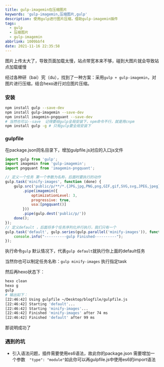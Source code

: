 ```yaml
---
title: gulp-imagemin在压缩图片
keywords: 'gulp-imagemin,压缩图片,gulp'
description: 使用gulp进行图片压缩，借助gulp-imagemin插件
tags:
  - gulp
  - 压缩图片
  - gulp-imagemin
abbrlink: 1009bbf4
date: 2021-11-16 22:35:58
---
```


图片上传太大了，导致页面加载太慢，站点带宽本来不够，碰到大图片就会导致站点加载缓慢

<!-- more -->

经过各种研（bai）究（du），找到了一种方案：采用`gulp + gulp-imagemin`，对图片进行压缩，结合hexo进行对应图片压缩。

### 安装

```sh
npm install gulp --save-dev
npm install gulp-imagemin --save-dev
npm install imagemin-pngquant --save-dev
# 当然也可以--save  记得要给gulp全局安装下，npm命令不行，就是用cnpm
npm install gulp -g # 只有gulp要全局安装下
```

### gulpfile

在package.json同名目录下，增加gulpfile.js对应的入口js文件

```javascript
import gulp from 'gulp';
import imagemin from 'gulp-imagemin';
import pngquant from 'imagemin-pngquant';

// 定义一个任务 第一个参数为名称，后面时要执行的动作
gulp.task('minify-images', function (done) {
    gulp.src('public/p/**/*.{JPG,jpg,PNG,png,GIF,gif,SVG,svg,JPEG,jpeg}')
		.pipe(imagemin({
			optimizationLevel: 3,
			progressive: true,
			usa:[pngquant()]
		}))
		.pipe(gulp.dest('public/p/'))
    done();
});
// 定义default ，后面将多个任务序列化并行执行，我们只有一个
gulp.task('default', gulp.series(gulp.parallel('minify-images')), function () {
    console.info("----------gulp Finished----------");
});
```

执行命令`gulp` 默认情况下，代表`gulp default`就执行你上面的default任务

当然你也可以制定任务名称：`gulp minify-images` 执行指定task

然后再hexo状态下：

```sh
hexo clean 
hexo g
gulp
# 输出如下：
[22:46:42] Using gulpfile ~/Desktop/blogfile/gulpfile.js
[22:46:42] Starting 'default'...
[22:46:42] Starting 'minify-images'...
[22:46:42] Finished 'minify-images' after 74 ms
[22:46:42] Finished 'default' after 99 ms
```

那说明成功了

### 遇到的坑

- 引入语法问题，插件需要使用es6语法，故此你的package.json 需要增加一个参数`  "type": "module"`如此你可以再gulpfile.js中使用es6的import语法
